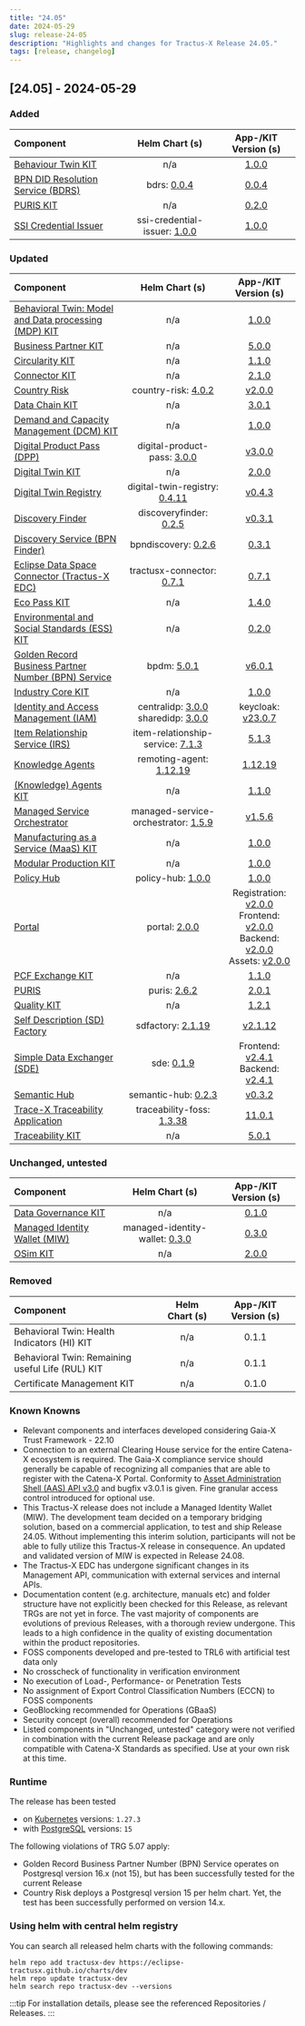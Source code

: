 ```yaml
---
title: "24.05"
date: 2024-05-29
slug: release-24-05
description: "Highlights and changes for Tractus-X Release 24.05."
tags: [release, changelog]
---
```


## [24.05] - 2024-05-29

### Added

| Component | Helm Chart (s) | App-/KIT Version (s) |
|:---|:---:|:---:|
| [Behaviour Twin KIT](https://eclipse-tractusx.github.io/docs-kits/next/kits/behaviour-twin-kit/overview) | n/a | [1.0.0](https://eclipse-tractusx.github.io/docs-kits/kits/behaviour-twin-kit/changelog) |
| [BPN DID Resolution Service (BDRS)](https://github.com/eclipse-tractusx/bpn-did-resolution-service) | bdrs: [0.0.4](https://github.com/eclipse-tractusx/bpn-did-resolution-service/releases/tag/0.0.4) | [0.0.4](https://github.com/eclipse-tractusx/bpn-did-resolution-service/releases/tag/0.0.4) |
| [PURIS KIT](https://eclipse-tractusx.github.io/docs-kits/category/puris-kit) | n/a | [0.2.0](https://eclipse-tractusx.github.io/docs-kits/kits/puris-kit/PURIS%20Kit%20Changelog) |
| [SSI Credential Issuer](https://github.com/eclipse-tractusx/ssi-credential-issuer) | ssi-credential-issuer: [1.0.0](https://github.com/eclipse-tractusx/ssi-credential-issuer/releases/tag/ssi-credential-issuer-1.0.0) | [1.0.0](https://github.com/eclipse-tractusx/ssi-credential-issuer/releases/tag/v1.0.0) |

### Updated

| Component | Helm Chart (s) | App-/KIT Version (s) |
|:---|:---:|:---:|
| [Behavioral Twin: Model and Data processing (MDP) KIT](https://eclipse-tractusx.github.io/docs-kits/category/model-based-development-and-data-processing-mdp-kit) | n/a | [1.0.0](https://eclipse-tractusx.github.io/docs-kits/kits/behaviour-twin-kit/changelog) |
| [Business Partner KIT](https://eclipse-tractusx.github.io/docs-kits/category/business-partner-kit) | n/a | [5.0.0](https://eclipse-tractusx.github.io/docs-kits/kits/business-partner-kit/changelog) |
| [Circularity KIT](https://eclipse-tractusx.github.io/docs-kits/kits/Circularity_KIT/page-adoption-view) | n/a | [1.1.0](https://eclipse-tractusx.github.io/docs-kits/kits/Circularity_KIT/Changelog%20Circularity%20KIT) |
| [Connector KIT](https://eclipse-tractusx.github.io/docs-kits/category/connector-kit) | n/a | [2.1.0](https://eclipse-tractusx.github.io/docs-kits/kits/connector-kit/changelog) |
| [Country Risk](https://github.com/eclipse-tractusx/vas-country-risk) | country-risk: [4.0.2](https://github.com/eclipse-tractusx/vas-country-risk/releases/tag/country-risk-4.0.2) | [v2.0.0](https://github.com/eclipse-tractusx/vas-country-risk/releases/tag/v2.0.0) |
| [Data Chain KIT](https://eclipse-tractusx.github.io/docs-kits/category/data-chain-kit) | n/a | [3.0.1](https://eclipse-tractusx.github.io/docs-kits/kits/data-chain-kit/changelog) |
| [Demand and Capacity Management (DCM) KIT](https://eclipse-tractusx.github.io/docs-kits/category/dcm-kit) | n/a | [1.0.0](https://eclipse-tractusx.github.io/docs-kits/kits/DCM-Kit/changelog) |
| [Digital Product Pass (DPP)](https://github.com/eclipse-tractusx/digital-product-pass) | digital-product-pass: [3.0.0](https://github.com/eclipse-tractusx/digital-product-pass/releases/tag/digital-product-pass-3.0.0) | [v3.0.0](https://github.com/eclipse-tractusx/digital-product-pass/releases/tag/v3.0.0) |
| [Digital Twin KIT](https://eclipse-tractusx.github.io/docs-kits/category/digital-twin-kit) | n/a | [2.0.0](https://eclipse-tractusx.github.io/docs-kits/kits/digital-twin-kit/changelog) |
| [Digital Twin Registry](https://github.com/eclipse-tractusx/sldt-digital-twin-registry) | digital-twin-registry: [0.4.11](https://github.com/eclipse-tractusx/sldt-digital-twin-registry/releases/tag/digital-twin-registry-0.4.11) | [v0.4.3](https://github.com/eclipse-tractusx/sldt-digital-twin-registry/releases/tag/v0.4.3) |
| [Discovery Finder](https://github.com/eclipse-tractusx/sldt-discovery-finder) | discoveryfinder: [0.2.5](https://github.com/eclipse-tractusx/sldt-discovery-finder/releases/tag/discoveryfinder-0.2.5) | [v0.3.1](https://github.com/eclipse-tractusx/sldt-discovery-finder/releases/tag/v0.3.1) |
| [Discovery Service (BPN Finder)](https://github.com/eclipse-tractusx/sldt-bpn-discovery) | bpndiscovery: [0.2.6](https://github.com/eclipse-tractusx/sldt-bpn-discovery/releases/tag/bpndiscovery-0.2.6) | [0.3.1](https://github.com/eclipse-tractusx/sldt-bpn-discovery/releases/tag/v0.3.1) |
| [Eclipse Data Space Connector (Tractus-X EDC)](https://github.com/eclipse-tractusx/tractusx-edc) | tractusx-connector: [0.7.1](https://github.com/eclipse-tractusx/tractusx-edc/releases/tag/0.7.1) | [0.7.1](https://github.com/eclipse-tractusx/tractusx-edc/releases/tag/0.7.1) |
| [Eco Pass KIT](https://eclipse-tractusx.github.io/docs-kits/category/eco-pass-kit) | n/a | [1.4.0](https://eclipse-tractusx.github.io/docs-kits/kits/Eco_Pass_KIT/changelog) |
| [Environmental and Social Standards (ESS) KIT](https://eclipse-tractusx.github.io/docs-kits/category/ess-kit) | n/a | [0.2.0](https://eclipse-tractusx.github.io/docs-kits/kits/ESS-Kit/ESS%20Kit%20Changelog) |
| [Golden Record Business Partner Number (BPN) Service](https://github.com/eclipse-tractusx/bpdm) | bpdm: [5.0.1](https://github.com/eclipse-tractusx/bpdm/releases/tag/bpdm-5.0.1) | [v6.0.1](https://github.com/eclipse-tractusx/bpdm/releases/tag/v6.0.1) |
| [Industry Core KIT](https://eclipse-tractusx.github.io/docs-kits/category/industry-core-kit) | n/a | [1.0.0](https://eclipse-tractusx.github.io/docs-kits/kits/industry-core-kit/changelog) |
| [Identity and Access Management (IAM)](https://github.com/eclipse-tractusx/portal-iam) | centralidp: [3.0.0](https://github.com/eclipse-tractusx/portal-iam/releases/tag/centralidp-3.0.0) <br/>sharedidp: [3.0.0](https://github.com/eclipse-tractusx/portal-iam/releases/tag/sharedidp-3.0.0) | keycloak: [v23.0.7](https://www.keycloak.org/docs/latest/release_notes/index.html#keycloak-23-0-7) |
| [Item Relationship Service (IRS)](https://github.com/eclipse-tractusx/item-relationship-service) | item-relationship-service: [7.1.3](https://github.com/eclipse-tractusx/item-relationship-service/releases/tag/item-relationship-service-7.1.3) | [5.1.3](https://github.com/eclipse-tractusx/item-relationship-service/releases/tag/5.1.3) |
| [Knowledge Agents](https://github.com/eclipse-tractusx/knowledge-agents) | remoting-agent: [1.12.19](https://github.com/eclipse-tractusx/knowledge-agents/releases/tag/remoting-agent-1.12.19) | [1.12.19](https://github.com/eclipse-tractusx/knowledge-agents/releases/tag/v1.12.19) |
| [(Knowledge) Agents KIT](https://eclipse-tractusx.github.io/docs-kits/category/agents-kit) | n/a | [1.1.0](https://eclipse-tractusx.github.io/docs-kits/kits/knowledge-agents/Knowledge%20Agent%20Changelog) |
| [Managed Service Orchestrator](https://github.com/eclipse-tractusx/managed-service-orchestrator) | managed-service-orchestrator: [1.5.9](https://github.com/eclipse-tractusx/managed-service-orchestrator/releases/tag/managed-service-orchestrator-1.5.9) | [v1.5.6](https://github.com/eclipse-tractusx/managed-service-orchestrator/releases/tag/v1.5.6) |
| [Manufacturing as a Service (MaaS) KIT](https://eclipse-tractusx.github.io/docs-kits/category/manufacturing-as-a-service-kit) | n/a | [1.0.0](https://eclipse-tractusx.github.io/docs-kits/kits/manufacturing-as-a-service-kit/Manufacturing%20as%20a%20Service%20KIT%20Changelog) |
| [Modular Production KIT](https://eclipse-tractusx.github.io/docs-kits/category/modular-production-kit) | n/a | [1.0.0](https://eclipse-tractusx.github.io/docs-kits/kits/modular-production-kit/changelog) |
| [Policy Hub](https://github.com/eclipse-tractusx/policy-hub) | policy-hub: [1.0.0](https://github.com/eclipse-tractusx/policy-hub/releases/tag/policy-hub-1.0.0) | [1.0.0](https://github.com/eclipse-tractusx/policy-hub/releases/tag/policy-hub-1.0.0) |
| [Portal](https://github.com/eclipse-tractusx/portal) | portal: [2.0.0](https://github.com/eclipse-tractusx/portal/releases/tag/portal-2.0.0) | Registration: [v2.0.0](https://github.com/eclipse-tractusx/portal-frontend-registration/releases/tag/v2.0.0)<br/>Frontend: [v2.0.0](https://github.com/eclipse-tractusx/portal-frontend/releases/tag/v2.0.0)<br/>Backend: [v2.0.0](https://github.com/eclipse-tractusx/portal-backend/releases/tag/v2.0.0)<br/>Assets: [v2.0.0](https://github.com/eclipse-tractusx/portal-assets/releases/tag/v2.0.0) |
| [PCF Exchange KIT](https://eclipse-tractusx.github.io/docs-kits/category/pcf-exchange-kit) | n/a | [1.1.0](https://eclipse-tractusx.github.io/docs-kits/kits/product-carbon-footprint-exchange-kit/changelog) |
| [PURIS](https://github.com/eclipse-tractusx/puris) | puris: [2.6.2](https://github.com/eclipse-tractusx/puris/releases/tag/puris-2.6.2) | [2.0.1](https://github.com/eclipse-tractusx/puris/releases/tag/2.0.1) |
| [Quality KIT](https://eclipse-tractusx.github.io/docs-kits/category/quality-kit) | n/a | [1.2.1](https://eclipse-tractusx.github.io/docs-kits/kits/data-driven-quality-management-kit/changelog) |
| [Self Description (SD) Factory](https://github.com/eclipse-tractusx/sd-factory) | sdfactory: [2.1.19](https://github.com/eclipse-tractusx/sd-factory/releases/tag/sdfactory-2.1.19) | [v2.1.12](https://github.com/eclipse-tractusx/sd-factory/releases/tag/v2.1.12) |
| [Simple Data Exchanger (SDE)](https://github.com/eclipse-tractusx/managed-simple-data-exchanger) | sde: [0.1.9](https://github.com/eclipse-tractusx/managed-simple-data-exchanger/releases/tag/sde-0.1.9) | Frontend: [v2.4.1](https://github.com/eclipse-tractusx/managed-simple-data-exchanger-frontend/releases/tag/v2.4.1)<br/>Backend: [v2.4.1](https://github.com/eclipse-tractusx/managed-simple-data-exchanger-backend/releases/tag/v2.4.1) |
| [Semantic Hub](https://github.com/eclipse-tractusx/sldt-semantic-hub) | semantic-hub: [0.2.3](https://github.com/eclipse-tractusx/sldt-semantic-hub/releases/tag/semantic-hub-0.2.3) | [v0.3.2](https://github.com/eclipse-tractusx/sldt-semantic-hub/releases/tag/v0.3.2) |
| [Trace-X Traceability Application](https://github.com/eclipse-tractusx/traceability-foss) | traceability-foss: [1.3.38](https://github.com/eclipse-tractusx/traceability-foss/releases/tag/helm-charts-1.3.38) | [11.0.1](https://github.com/eclipse-tractusx/traceability-foss/releases/tag/11.0.1) |
| [Traceability KIT](https://eclipse-tractusx.github.io/docs-kits/category/traceability-kit) | n/a | [5.0.1](https://eclipse-tractusx.github.io/docs-kits/kits/traceability-kit/changelog) |

### Unchanged, untested

| Component | Helm Chart (s) | App-/KIT Version (s) |
|:---|:---:|:---:|
| [Data Governance KIT](https://eclipse-tractusx.github.io/docs-kits/category/data-governance-kit) | n/a | [0.1.0](https://eclipse-tractusx.github.io/docs-kits/kits/Data%20Governance%20Kit/Data%20Governance%20Kit%20Changelog) |
| [Managed Identity Wallet (MIW)](https://github.com/eclipse-tractusx/managed-identity-wallet) | managed-identity-wallet: [0.3.0](https://github.com/eclipse-tractusx/managed-identity-wallet/releases/tag/v0.3.0) | [0.3.0](https://github.com/eclipse-tractusx/managed-identity-wallet/releases/tag/v0.3.0) |
| [OSim KIT](https://eclipse-tractusx.github.io/docs-kits/category/osim-kit) | n/a | [2.0.0](https://eclipse-tractusx.github.io/docs-kits/kits/online-simulation-kit/changelog) |

### Removed

| Component | Helm Chart (s) | App-/KIT Version (s) |
|:---|:---:|:---:|
| Behavioral Twin: Health Indicators (HI) KIT | n/a | 0.1.1 |
| Behavioral Twin: Remaining useful Life (RUL) KIT | n/a | 0.1.1 |
| Certificate Management KIT | n/a | 0.1.0 |

### Known Knowns

- Relevant components and interfaces developed considering Gaia-X Trust Framework - 22.10
- Connection to an external Clearing House service for the entire Catena-X ecosystem is required. The Gaia-X compliance service should generally be capable of recognizing all companies that are able to register with the Catena-X Portal.
Conformity to [Asset Administration Shell (AAS) API v3.0](https://industrialdigitaltwin.org/wp-content/uploads/2023/04/IDTA-01002-3-0_SpecificationAssetAdministrationShell_Part2_API.pdf) and bugfix v3.0.1 is given. Fine granular access control introduced for optional use.
- This Tractus-X release does not include a Managed Identity Wallet (MIW). The development team decided on a temporary bridging solution, based on a commercial application, to test and ship Release 24.05. Without implementing this interim solution, participants will not be able to fully utilize this Tractus-X release in consequence. An updated and validated version of MIW is expected in Release 24.08.
- The Tractus-X EDC has undergone significant changes in its Management API, communication with external services and internal APIs.
- Documentation content (e.g. architecture, manuals etc) and folder structure have not explicitly been checked for this Release, as relevant TRGs are not yet in force. The vast majority of components are evolutions of previous Releases, with a thorough review undergone. This leads to a high confidence in the quality of existing documentation within the product repositories.
- FOSS components developed and pre-tested to TRL6 with artificial test data only
- No crosscheck of functionality in verification environment
- No execution of Load-, Performance- or Penetration Tests
- No assignment of Export Control Classification Numbers (ECCN) to FOSS components
- GeoBlocking recommended for Operations (GBaaS)
- Security concept (overall) recommended for Operations
- Listed components in "Unchanged, untested" category were not verified in combination with the current Release package and are only compatible with Catena-X Standards as specified. Use at your own risk at this time.

### Runtime

The release has been tested

- on [Kubernetes](https://en.wikipedia.org/wiki/Kubernetes) versions: `1.27.3`
- with [PostgreSQL](https://en.wikipedia.org/wiki/PostgreSQL) versions: `15`

The following violations of TRG 5.07 apply:

- Golden Record Business Partner Number (BPN) Service operates on Postgresql version 16.x (not 15), but has been successfully tested for the current Release
- Country Risk deploys a Postgresql version 15 per helm chart. Yet, the test has been successfully performed on version 14.x.

### Using helm with central helm registry

You can search all released helm charts with the following commands:
```shell
helm repo add tractusx-dev https://eclipse-tractusx.github.io/charts/dev
helm repo update tractusx-dev
helm search repo tractusx-dev --versions
```

:::tip
For installation details, please see the referenced Repositories / Releases.
:::

